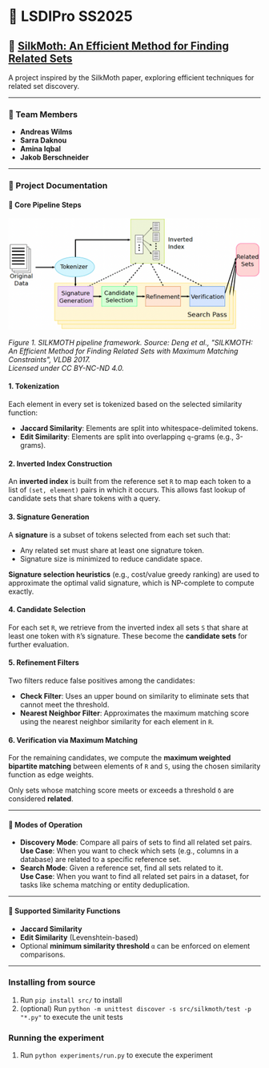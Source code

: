 # 🦋 LSDIPro SS2025

## 📄 [SilkMoth: An Efficient Method for Finding Related Sets](https://doi.org/10.14778/3115404.3115413)

A project inspired by the SilkMoth paper, exploring efficient techniques for related set discovery.

---

### 👥 Team Members
- **Andreas Wilms**
- **Sarra Daknou**
- **Amina Iqbal**
- **Jakob Berschneider**

---

### 📘 Project Documentation

#### 🔁 Core Pipeline Steps
![Figure 1: SILKMOTH Framework Overview](docs/figures/Pipiline.png)

*Figure 1. SILKMOTH pipeline framework. Source: Deng et al., "SILKMOTH: An Efficient Method for Finding Related Sets with Maximum Matching Constraints", VLDB 2017.  
Licensed under CC BY-NC-ND 4.0.*
#### 1. Tokenization
Each element in every set is tokenized based on the selected similarity function:
- **Jaccard Similarity**: Elements are split into whitespace-delimited tokens.
- **Edit Similarity**: Elements are split into overlapping `q`-grams (e.g., 3-grams).

#### 2. Inverted Index Construction
An **inverted index** is built from the reference set `R` to map each token to a list of `(set, element)` pairs in which it occurs. This allows fast lookup of candidate sets that share tokens with a query.

#### 3. Signature Generation
A **signature** is a subset of tokens selected from each set such that:
- Any related set must share at least one signature token.
- Signature size is minimized to reduce candidate space.

**Signature selection heuristics** (e.g., cost/value greedy ranking) are used to approximate the optimal valid signature, which is NP-complete to compute exactly.

#### 4. Candidate Selection
For each set `R`, we retrieve from the inverted index all sets `S` that share at least one token with `R`’s signature. These become the **candidate sets** for further evaluation.

#### 5. Refinement Filters
Two filters reduce false positives among the candidates:

- **Check Filter**: Uses an upper bound on similarity to eliminate sets that cannot meet the threshold.
- **Nearest Neighbor Filter**: Approximates the maximum matching score using the nearest neighbor similarity for each element in `R`.

#### 6. Verification via Maximum Matching
For the remaining candidates, we compute the **maximum weighted bipartite matching** between elements of `R` and `S`, using the chosen similarity function as edge weights.

Only sets whose matching score meets or exceeds a threshold `δ` are considered **related**.

---

#### 🧪 Modes of Operation
- **Discovery Mode**: Compare all pairs of sets to find all related set pairs.<br>
**Use Case**: When you want to check which sets (e.g., columns in a database) are related to a specific reference set.
- **Search Mode**: Given a reference set, find all sets related to it.<br>
**Use Case**: When you want to find all related set pairs in a dataset, for tasks like schema matching or entity deduplication.
---

#### 📐 Supported Similarity Functions
- **Jaccard Similarity**
- **Edit Similarity** (Levenshtein-based)
- Optional **minimum similarity threshold** `α` can be enforced on element comparisons.

---

### Installing from source

1. Run `pip install src/` to install
2. (optional) Run `python -m unittest discover -s src/silkmoth/test -p "*.py"` to execute the unit tests

### Running the experiment
1. Run `python experiments/run.py` to execute the experiment
